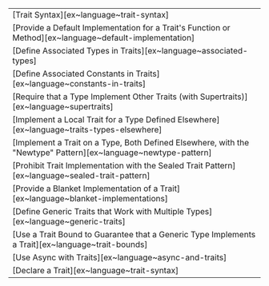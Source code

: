 ||
|--------|
| [Trait Syntax][ex~language~trait-syntax] |
| [Provide a Default Implementation for a Trait's Function or Method][ex~language~default-implementation] |
| [Define Associated Types in Traits][ex~language~associated-types] |
| [Define Associated Constants in Traits][ex~language~constants-in-traits] |
| [Require that a Type Implement Other Traits (with Supertraits)][ex~language~supertraits] |
| [Implement a Local Trait for a Type Defined Elsewhere][ex~language~traits-types-elsewhere] |
| [Implement a Trait on a Type, Both Defined Elsewhere, with the "Newtype" Pattern][ex~language~newtype-pattern] |
| [Prohibit Trait Implementation with the Sealed Trait Pattern][ex~language~sealed-trait-pattern] |
| [Provide a Blanket Implementation of a Trait][ex~language~blanket-implementations] |
| [Define Generic Traits that Work with Multiple Types][ex~language~generic-traits] |
| [Use a Trait Bound to Guarantee that a Generic Type Implements a Trait][ex~language~trait-bounds] |
| [Use Async with Traits][ex~language~async-and-traits] |
| [Declare a Trait][ex~language~trait-syntax] | | |
